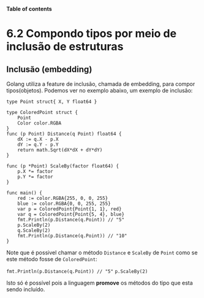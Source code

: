 **Table of contents**

# 6.2 Compondo tipos por meio de inclusão de estruturas

## Inclusão (embedding)

Golang utiliza a feature de inclusão, chamada de embedding, para compor tipos(objetos). Podemos ver no exemplo abaixo, um exemplo de inclusão:

```
type Point struct{ X, Y float64 }

type ColoredPoint struct {
	Point
	Color color.RGBA
}
func (p Point) Distance(q Point) float64 {
	dX := q.X - p.X
	dY := q.Y - p.Y
	return math.Sqrt(dX*dX + dY*dY)
}

func (p *Point) ScaleBy(factor float64) {
	p.X *= factor
	p.Y *= factor
}

func main() {
	red := color.RGBA{255, 0, 0, 255}
	blue := color.RGBA{0, 0, 255, 255}
	var p = ColoredPoint{Point{1, 1}, red}
	var q = ColoredPoint{Point{5, 4}, blue}
	fmt.Println(p.Distance(q.Point)) // "5"
	p.ScaleBy(2)
	q.ScaleBy(2)
	fmt.Println(p.Distance(q.Point)) // "10"
}
```

Note que é possivel chamar o método `Distance` e `ScaleBy` de `Point` como se este método fosse de `ColoredPoint`: 

`fmt.Println(p.Distance(q.Point)) // "5"`
`p.ScaleBy(2)`

Isto só é possível pois a linguagem **promove** os métodos do tipo que esta sendo incluído.  